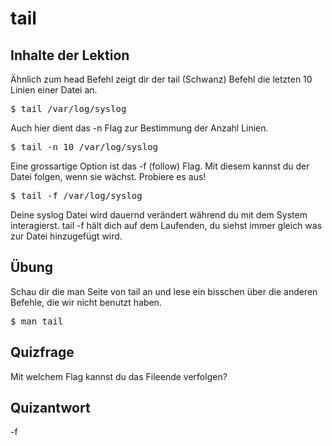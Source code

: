 # tail

## Inhalte der Lektion

Ähnlich zum head Befehl zeigt dir der tail (Schwanz) Befehl die letzten 10 Linien einer Datei an.

<pre>$ tail /var/log/syslog</pre>

Auch hier dient das -n Flag zur Bestimmung der Anzahl Linien.

<pre>$ tail -n 10 /var/log/syslog</pre>

Eine grossartige Option ist das -f (follow) Flag. Mit diesem kannst du der Datei folgen, wenn sie wächst. Probiere es aus!

<pre>$ tail -f /var/log/syslog</pre> 

Deine syslog Datei wird dauernd verändert während du mit dem System interagierst. tail -f hält dich auf dem Laufenden, du siehst immer gleich was zur Datei hinzugefügt wird.

## Übung

Schau dir die man Seite von tail an und lese ein bisschen über die anderen Befehle, die wir nicht benutzt haben.

<pre>$ man tail</pre>

## Quizfrage

Mit welchem Flag kannst du das Fileende verfolgen?

## Quizantwort

-f
